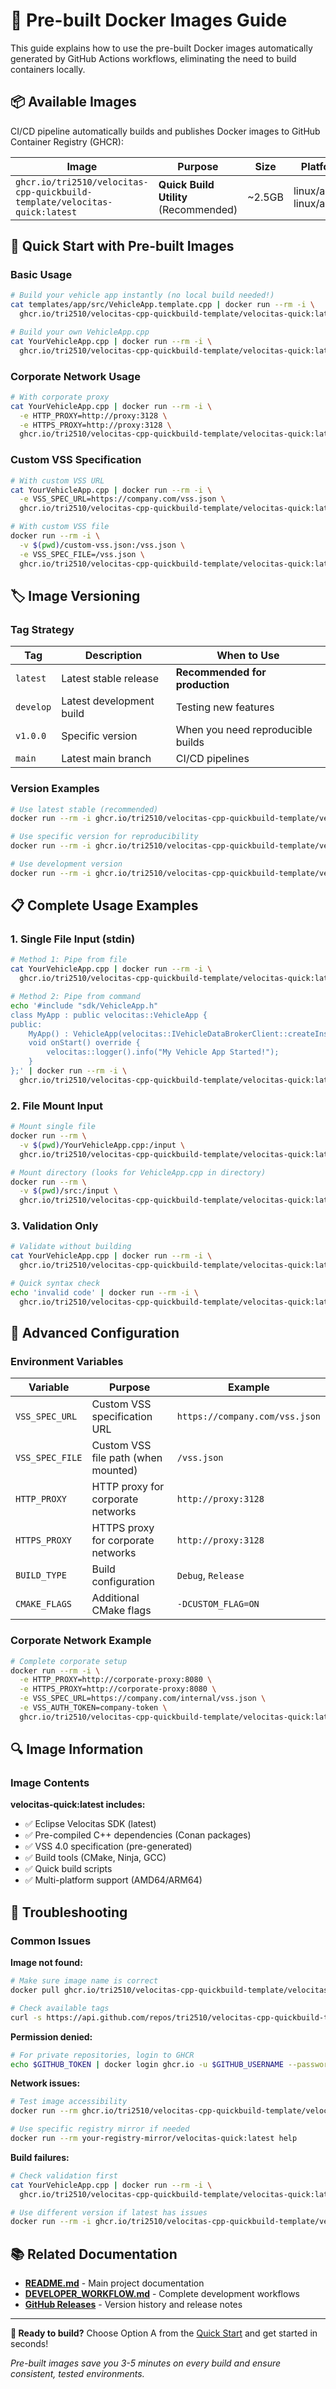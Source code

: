 # 🐳 Pre-built Docker Images Guide

This guide explains how to use the pre-built Docker images automatically generated by GitHub Actions workflows, eliminating the need to build containers locally.

## 📦 Available Images

CI/CD pipeline automatically builds and publishes Docker images to GitHub Container Registry (GHCR):

| Image | Purpose | Size | Platforms |
|-------|---------|------|-----------|
| `ghcr.io/tri2510/velocitas-cpp-quickbuild-template/velocitas-quick:latest` | **Quick Build Utility** (Recommended) | ~2.5GB | linux/amd64, linux/arm64 |

## 🚀 Quick Start with Pre-built Images

### Basic Usage

```bash
# Build your vehicle app instantly (no local build needed!)
cat templates/app/src/VehicleApp.template.cpp | docker run --rm -i \
  ghcr.io/tri2510/velocitas-cpp-quickbuild-template/velocitas-quick:latest

# Build your own VehicleApp.cpp
cat YourVehicleApp.cpp | docker run --rm -i \
  ghcr.io/tri2510/velocitas-cpp-quickbuild-template/velocitas-quick:latest
```

### Corporate Network Usage

```bash
# With corporate proxy
cat YourVehicleApp.cpp | docker run --rm -i \
  -e HTTP_PROXY=http://proxy:3128 \
  -e HTTPS_PROXY=http://proxy:3128 \
  ghcr.io/tri2510/velocitas-cpp-quickbuild-template/velocitas-quick:latest
```

### Custom VSS Specification

```bash
# With custom VSS URL
cat YourVehicleApp.cpp | docker run --rm -i \
  -e VSS_SPEC_URL=https://company.com/vss.json \
  ghcr.io/tri2510/velocitas-cpp-quickbuild-template/velocitas-quick:latest

# With custom VSS file
docker run --rm -i \
  -v $(pwd)/custom-vss.json:/vss.json \
  -e VSS_SPEC_FILE=/vss.json \
  ghcr.io/tri2510/velocitas-cpp-quickbuild-template/velocitas-quick:latest < YourVehicleApp.cpp
```

## 🏷️ Image Versioning

### Tag Strategy

| Tag | Description | When to Use |
|-----|-------------|-------------|
| `latest` | Latest stable release | **Recommended for production** |
| `develop` | Latest development build | Testing new features |
| `v1.0.0` | Specific version | When you need reproducible builds |
| `main` | Latest main branch | CI/CD pipelines |

### Version Examples

```bash
# Use latest stable (recommended)
docker run --rm -i ghcr.io/tri2510/velocitas-cpp-quickbuild-template/velocitas-quick:latest

# Use specific version for reproducibility
docker run --rm -i ghcr.io/tri2510/velocitas-cpp-quickbuild-template/velocitas-quick:v1.0.0

# Use development version
docker run --rm -i ghcr.io/tri2510/velocitas-cpp-quickbuild-template/velocitas-quick:develop
```

## 📋 Complete Usage Examples

### 1. Single File Input (stdin)

```bash
# Method 1: Pipe from file
cat YourVehicleApp.cpp | docker run --rm -i \
  ghcr.io/tri2510/velocitas-cpp-quickbuild-template/velocitas-quick:latest

# Method 2: Pipe from command
echo '#include "sdk/VehicleApp.h"
class MyApp : public velocitas::VehicleApp {
public:
    MyApp() : VehicleApp(velocitas::IVehicleDataBrokerClient::createInstance("vehicledatabroker")) {}
    void onStart() override {
        velocitas::logger().info("My Vehicle App Started!");
    }
};' | docker run --rm -i \
  ghcr.io/tri2510/velocitas-cpp-quickbuild-template/velocitas-quick:latest
```

### 2. File Mount Input

```bash
# Mount single file
docker run --rm \
  -v $(pwd)/YourVehicleApp.cpp:/input \
  ghcr.io/tri2510/velocitas-cpp-quickbuild-template/velocitas-quick:latest

# Mount directory (looks for VehicleApp.cpp in directory)
docker run --rm \
  -v $(pwd)/src:/input \
  ghcr.io/tri2510/velocitas-cpp-quickbuild-template/velocitas-quick:latest
```

### 3. Validation Only

```bash
# Validate without building
cat YourVehicleApp.cpp | docker run --rm -i \
  ghcr.io/tri2510/velocitas-cpp-quickbuild-template/velocitas-quick:latest validate

# Quick syntax check
echo 'invalid code' | docker run --rm -i \
  ghcr.io/tri2510/velocitas-cpp-quickbuild-template/velocitas-quick:latest validate
```


## 🔧 Advanced Configuration

### Environment Variables

| Variable | Purpose | Example |
|----------|---------|---------|
| `VSS_SPEC_URL` | Custom VSS specification URL | `https://company.com/vss.json` |
| `VSS_SPEC_FILE` | Custom VSS file path (when mounted) | `/vss.json` |
| `HTTP_PROXY` | HTTP proxy for corporate networks | `http://proxy:3128` |
| `HTTPS_PROXY` | HTTPS proxy for corporate networks | `http://proxy:3128` |
| `BUILD_TYPE` | Build configuration | `Debug`, `Release` |
| `CMAKE_FLAGS` | Additional CMake flags | `-DCUSTOM_FLAG=ON` |

### Corporate Network Example

```bash
# Complete corporate setup
docker run --rm -i \
  -e HTTP_PROXY=http://corporate-proxy:8080 \
  -e HTTPS_PROXY=http://corporate-proxy:8080 \
  -e VSS_SPEC_URL=https://company.com/internal/vss.json \
  -e VSS_AUTH_TOKEN=company-token \
  ghcr.io/tri2510/velocitas-cpp-quickbuild-template/velocitas-quick:latest < YourVehicleApp.cpp
```


## 🔍 Image Information

### Image Contents

**velocitas-quick:latest includes:**
- ✅ Eclipse Velocitas SDK (latest)
- ✅ Pre-compiled C++ dependencies (Conan packages)
- ✅ VSS 4.0 specification (pre-generated)
- ✅ Build tools (CMake, Ninja, GCC)
- ✅ Quick build scripts
- ✅ Multi-platform support (AMD64/ARM64)


## 🐛 Troubleshooting

### Common Issues

**Image not found:**
```bash
# Make sure image name is correct
docker pull ghcr.io/tri2510/velocitas-cpp-quickbuild-template/velocitas-quick:latest

# Check available tags
curl -s https://api.github.com/repos/tri2510/velocitas-cpp-quickbuild-template/packages
```

**Permission denied:**
```bash
# For private repositories, login to GHCR
echo $GITHUB_TOKEN | docker login ghcr.io -u $GITHUB_USERNAME --password-stdin
```

**Network issues:**
```bash
# Test image accessibility
docker run --rm ghcr.io/tri2510/velocitas-cpp-quickbuild-template/velocitas-quick:latest help

# Use specific registry mirror if needed
docker run --rm your-registry-mirror/velocitas-quick:latest help
```

**Build failures:**
```bash
# Check validation first
cat YourVehicleApp.cpp | docker run --rm -i \
  ghcr.io/tri2510/velocitas-cpp-quickbuild-template/velocitas-quick:latest validate

# Use different version if latest has issues
docker run --rm -i ghcr.io/tri2510/velocitas-cpp-quickbuild-template/velocitas-quick:v1.0.0
```

## 📚 Related Documentation

- **[README.md](README.md)** - Main project documentation
- **[DEVELOPER_WORKFLOW.md](DEVELOPER_WORKFLOW.md)** - Complete development workflows
- **[GitHub Releases](https://github.com/tri2510/velocitas-cpp-quickbuild-template/releases)** - Version history and release notes

---

**🎯 Ready to build?** Choose Option A from the [Quick Start](README.md#-ultra-fast-quick-start-10-seconds) and get started in seconds!

*Pre-built images save you 3-5 minutes on every build and ensure consistent, tested environments.*
